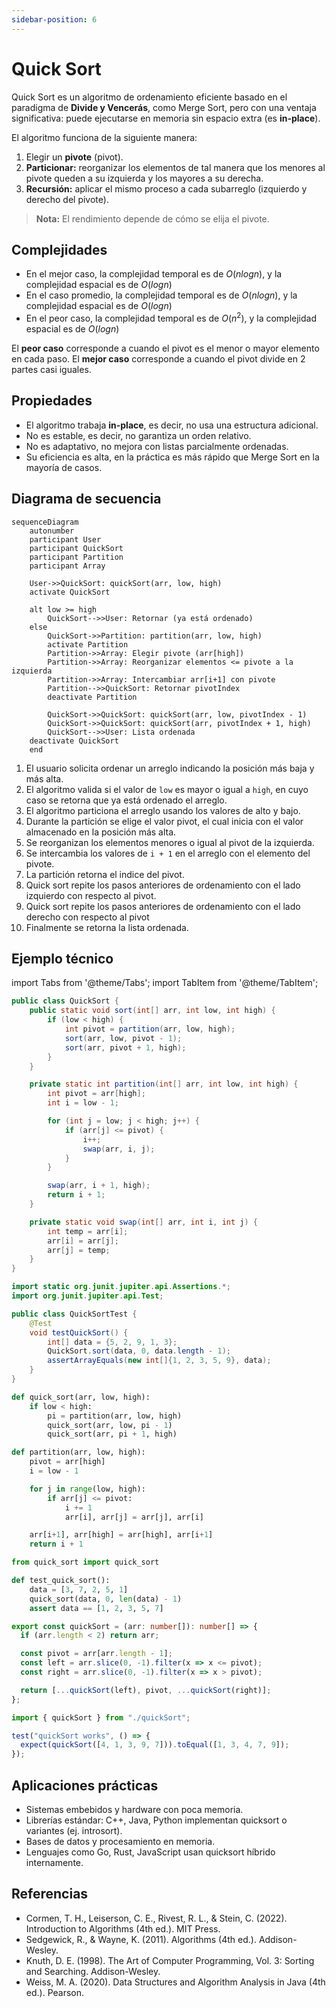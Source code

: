 ```yaml
---
sidebar-position: 6
---
```


# Quick Sort

Quick Sort es un algoritmo de ordenamiento eficiente basado en el paradigma de **Divide y Vencerás**, como Merge Sort, pero con una ventaja significativa: puede ejecutarse en memoria sin espacio extra (es **in-place**).

El algoritmo funciona de la siguiente manera:

1. Elegir un **pivote** (pivot).
2. **Particionar:** reorganizar los elementos de tal manera que los menores al pivote queden a su izquierda y los mayores a su derecha.
3. **Recursión:** aplicar el mismo proceso a cada subarreglo (izquierdo y derecho del pivote).

> **Nota:** El rendimiento depende de cómo se elija el pivote.

## Complejidades

- En el mejor caso, la complejidad temporal es de $O(n log n)$, y la complejidad espacial es de $O(log n)$
- En el caso promedio, la complejidad temporal es de $O(n log n)$, y la complejidad espacial es de $O(log n)$
- En el peor caso, la complejidad temporal es de $O(n^2)$, y la complejidad espacial es de $O(log n)$

El **peor caso** corresponde a cuando el pivot es el menor o mayor elemento en cada paso. El **mejor caso** corresponde a cuando el pivot divide en 2 partes casi iguales.

## Propiedades

- El algoritmo trabaja **in-place**, es decir, no usa una estructura adicional.
- No es estable, es decir, no garantiza un orden relativo.
- No es adaptativo, no mejora con listas parcialmente ordenadas.
- Su eficiencia es alta, en la práctica es más rápido que Merge Sort en la mayoría de casos.

## Diagrama de secuencia

```mermaid
sequenceDiagram
    autonumber
    participant User
    participant QuickSort
    participant Partition
    participant Array

    User->>QuickSort: quickSort(arr, low, high)
    activate QuickSort

    alt low >= high
        QuickSort-->>User: Retornar (ya está ordenado)
    else
        QuickSort->>Partition: partition(arr, low, high)
        activate Partition
        Partition->>Array: Elegir pivote (arr[high])
        Partition->>Array: Reorganizar elementos <= pivote a la izquierda
        Partition->>Array: Intercambiar arr[i+1] con pivote
        Partition-->>QuickSort: Retornar pivotIndex
        deactivate Partition

        QuickSort->>QuickSort: quickSort(arr, low, pivotIndex - 1)
        QuickSort->>QuickSort: quickSort(arr, pivotIndex + 1, high)
        QuickSort-->>User: Lista ordenada
    deactivate QuickSort
    end
```

1. El usuario solicita ordenar un arreglo indicando la posición más baja y más alta.
2. El algoritmo valida si el valor de `low` es mayor o igual a `high`, en cuyo caso se retorna que ya está ordenado el arreglo.
3. El algoritmo particiona el arreglo usando los valores de alto y bajo.
4. Durante la partición se elige el valor pivot, el cual inicia con el valor almacenado en la posición más alta.
5. Se reorganizan los elementos menores o igual al pivot de la izquierda.
6. Se intercambia los valores de `i + 1` en el arreglo con el elemento del pivote.
7. La partición retorna el indice del pivot.
8. Quick sort repite los pasos anteriores de ordenamiento con el lado izquierdo con respecto al pivot.
9. Quick sort repite los pasos anteriores de ordenamiento con el lado derecho con respecto al pivot
10. Finalmente se retorna la lista ordenada.

## Ejemplo técnico

import Tabs from '@theme/Tabs';
import TabItem from '@theme/TabItem';

<Tabs>
<TabItem value="java" label="Paradigma: Orientado a Objetos">

<Tabs>
<TabItem value="code" label="Código Java Ejemplo">

```java showLineNumbers
public class QuickSort {
    public static void sort(int[] arr, int low, int high) {
        if (low < high) {
            int pivot = partition(arr, low, high);
            sort(arr, low, pivot - 1);
            sort(arr, pivot + 1, high);
        }
    }

    private static int partition(int[] arr, int low, int high) {
        int pivot = arr[high];
        int i = low - 1;

        for (int j = low; j < high; j++) {
            if (arr[j] <= pivot) {
                i++;
                swap(arr, i, j);
            }
        }

        swap(arr, i + 1, high);
        return i + 1;
    }

    private static void swap(int[] arr, int i, int j) {
        int temp = arr[i]; 
        arr[i] = arr[j]; 
        arr[j] = temp;
    }
}
```

</TabItem>
<TabItem value="test" label="Test Unitario">

```java showLineNumbers
import static org.junit.jupiter.api.Assertions.*;
import org.junit.jupiter.api.Test;

public class QuickSortTest {
    @Test
    void testQuickSort() {
        int[] data = {5, 2, 9, 1, 3};
        QuickSort.sort(data, 0, data.length - 1);
        assertArrayEquals(new int[]{1, 2, 3, 5, 9}, data);
    }
}
```

</TabItem>
</Tabs>

</TabItem>
<TabItem value="python" label="Paradigma: Procedural">

<Tabs>
<TabItem value="code" label="Código Python Ejemplo">

```py showLineNumbers
def quick_sort(arr, low, high):
    if low < high:
        pi = partition(arr, low, high)
        quick_sort(arr, low, pi - 1)
        quick_sort(arr, pi + 1, high)

def partition(arr, low, high):
    pivot = arr[high]
    i = low - 1

    for j in range(low, high):
        if arr[j] <= pivot:
            i += 1
            arr[i], arr[j] = arr[j], arr[i]

    arr[i+1], arr[high] = arr[high], arr[i+1]
    return i + 1
```

</TabItem>
<TabItem value="test" label="Test Unitario">

```py showLineNumbers
from quick_sort import quick_sort

def test_quick_sort():
    data = [3, 7, 2, 5, 1]
    quick_sort(data, 0, len(data) - 1)
    assert data == [1, 2, 3, 5, 7]
```

</TabItem>
</Tabs>

</TabItem>
<TabItem value="functional" label="Paradigma: Funcional">

<Tabs>
<TabItem value="code" label="Código TypeScript ejemplo">

```ts showLineNumbers
export const quickSort = (arr: number[]): number[] => {
  if (arr.length < 2) return arr;

  const pivot = arr[arr.length - 1];
  const left = arr.slice(0, -1).filter(x => x <= pivot);
  const right = arr.slice(0, -1).filter(x => x > pivot);

  return [...quickSort(left), pivot, ...quickSort(right)];
};
```

</TabItem>
<TabItem value="test" label="Test Unitario">

```ts showLineNumbers
import { quickSort } from "./quickSort";

test("quickSort works", () => {
  expect(quickSort([4, 1, 3, 9, 7])).toEqual([1, 3, 4, 7, 9]);
});
```

</TabItem>
</Tabs>

</TabItem>
</Tabs>

## Aplicaciones prácticas

- Sistemas embebidos y hardware con poca memoria.
- Librerías estándar: C++, Java, Python implementan quicksort o variantes (ej. introsort).
- Bases de datos y procesamiento en memoria.
- Lenguajes como Go, Rust, JavaScript usan quicksort híbrido internamente.

## Referencias

- Cormen, T. H., Leiserson, C. E., Rivest, R. L., & Stein, C. (2022). Introduction to Algorithms (4th ed.). MIT Press.
- Sedgewick, R., & Wayne, K. (2011). Algorithms (4th ed.). Addison-Wesley.
- Knuth, D. E. (1998). The Art of Computer Programming, Vol. 3: Sorting and Searching. Addison-Wesley.
- Weiss, M. A. (2020). Data Structures and Algorithm Analysis in Java (4th ed.). Pearson.
